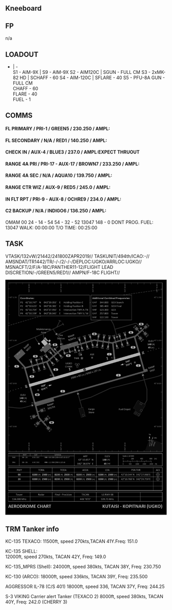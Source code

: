## Kneeboard

## FP
n/a

## LOADOUT	
- | -	
S1 - AIM-9X	 | S9 - AIM-9X
S2 - AIM120C	 | SGUN - FULL CM
S3 - 2xMK-82 HD	 | SCHAFF - 60
S4 - AIM-120C	 | SFLARE - 40
S5 - PFU-8A	
GUN - FULL CM	
CHAFF - 60	
FLARE - 40	
FUEL - 1	

## COMMS
#### FL PRIMARY / PRI-1 / GREEN5 / 230.250 / AMPL:
#### FL SECONDARY / N/A / RED1 / 140.250 / AMPL:
#### CHECK IN / AUX-4 / BLUE3 / 237.0 / AMPL:EXPECT THRUOUT
#### RANGE 4A PRI / PRI-17 - AUX-17 / BROWN7 / 233.250 / AMPL:
#### RANGE 4A SEC / N/A / AQUA10 / 139.750 / AMPL:
#### RANGE CTR WIZ / AUX-9 / RED5 / 245.0 / AMPL:
#### IN FLT RPT / PRI-9 - AUX-8 / OCHRE9 / 234.0 / AMPL:
#### C2 BACKUP / N/A / INDIGO6 / 136.250 / AMPL:

OMAM		00		24 - 14 - 54		54 - 32 - 52	13047	148 - 0	DONT PROG.
FUEL:		13047		WALK:	00:00:00	T/O TIME:	00:25:00		

## TASK
VTASK/132vW/21442/241800ZAPR2019//
TASKUNIT/494th/ICAO:-//
AMSNDAT/TR1442/TR/-/-/2/-/-/DEPLOC:UGKO/ARRLOC:UGKO//
MSNACFT/2/F/A-18C/PANTHER11-12/FLIGHT LEAD DISCRETION/-/GREEN5/RED1//
AMPN/F-18C FLIGHT//

![UGKO](v1.png)


## TRM Tanker info
KC-135 TEXACO:
11500ft, speed 270kts,TACAN 41Y.Freq: 151.0

KC-135 SHELL:\
12000ft, speed 270kts, TACAN 42Y, Freq: 149.0

KC-135_MPRS (Shell):
24000ft, speed 380kts, TACAN 38Y, Freq: 230.750

KC-130 (ARCO):
18000ft, speed 336kts, TACAN 39Y, Freq: 235.500

AGGRESSOR IL-78 (C/S 401)
18000ft, speed 336, TACAN 37Y, Freq: 244.25

S-3 VIKING Carrier alert Tanker (TEXACO 2)
8000ft, speed 380kts, TACAN 40Y, Freq: 242.0 (CHERRY 3)